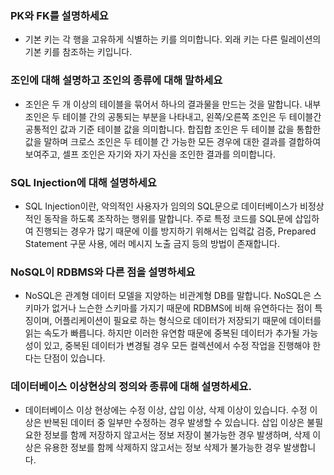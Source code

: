 ### PK와 FK를 설명하세요

- 기본 키는 각 행을 고유하게 식별하는 키를 의미합니다. 외래 키는 다른 릴레이션의 기본 키를 참조하는 키입니다.

### 조인에 대해 설명하고 조인의 종류에 대해 말하세요

- 조인은 두 개 이상의 테이블을 묶어서 하나의 결과물을 만드는 것을 말합니다. 내부 조인은 두 테이블 간의 공통되는 부분을 나타내고, 왼쪽/오른쪽 조인은 두 테이블간 공통적인 값과 기준 테이블 값을 의미합니다. 합집합 조인은 두 테이블 값을 통합한 값을 말하며 크로스 조인은 두 테이블 간 가능한 모든 경우에 대한 결과를 결합하여 보여주고, 셀프 조인은 자기와 자기 자신을 조인한 결과를 의미합니다.

### SQL Injection에 대해 설명하세요

- SQL Injection이란, 악의적인 사용자가 임의의 SQL문으로 데이터베이스가 비정상적인 동작을 하도록 조작하는 행위를 말합니다. 주로 특정 코드를 SQL문에 삽입하여 진행되는 경우가 많기 때문에 이를 방지하기 위해서는 입력값 검증, Prepared Statement 구문 사용, 에러 메시지 노출 금지 등의 방법이 존재합니다.

### NoSQL이 RDBMS와 다른 점을 설명하세요

- NoSQL은 관계형 데이터 모델을 지양하는 비관계형 DB를 말합니다. NoSQL은 스키마가 없거나 느슨한 스키마를 가지기 때문에 RDBMS에 비해 유연하다는 점이 특징이며, 어플리케이션이 필요로 하는 형식으로 데이터가 저장되기 때문에 데이터를 읽는 속도가 빠릅니다. 하지만 이러한 유연함 때문에 중복된 데이터가 추가될 가능성이 있고, 중복된 데이터가 변경될 경우 모든 컬렉션에서 수정 작업을 진행해야 한다는 단점이 있습니다.

### 데이터베이스 이상현상의 정의와 종류에 대해 설명하세요.

- 데이터베이스 이상 현상에는 수정 이상, 삽입 이상, 삭제 이상이 있습니다. 수정 이상은 반복된 데이터 중 일부만 수정하는 경우 발생할 수 있습니다. 삽입 이상은 불필요한 정보를 함께 저장하지 않고서는 정보 저장이 불가능한 경우 발생하며, 삭제 이상은 유용한 정보를 함께 삭제하지 않고서는 정보 삭제가 불가능한 경우 발생합니다.
